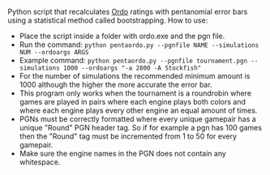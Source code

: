 Python script that recalculates [Ordo](https://github.com/michiguel/Ordo) ratings with pentanomial error bars using a statistical method called bootstrapping.
How to use:
- Place the script inside a folder with ordo.exe and the pgn file.
- Run the command: `python pentaordo.py --pgnfile NAME --simulations NUM --ordoargs ARGS`
- Example command: `python pentaordo.py --pgnfile tournament.pgn --simulations 1000 --ordoargs "-a 2800 -A Stockfish"`
- For the number of simulations the recommended minimum amount is 1000 although the higher the more accurate the error bar.
- This program only works when the tournament is a roundrobin where games are played in pairs where each engine plays both colors and where each engine plays every other engine an equal amount of times.
- PGNs must be correctly formatted where every unique gamepair has a unique "Round" PGN header tag. So if for example a pgn has 100 games then the "Round" tag must be incremented from 1 to 50 for every gamepair.
- Make sure the engine names in the PGN does not contain any whitespace.
